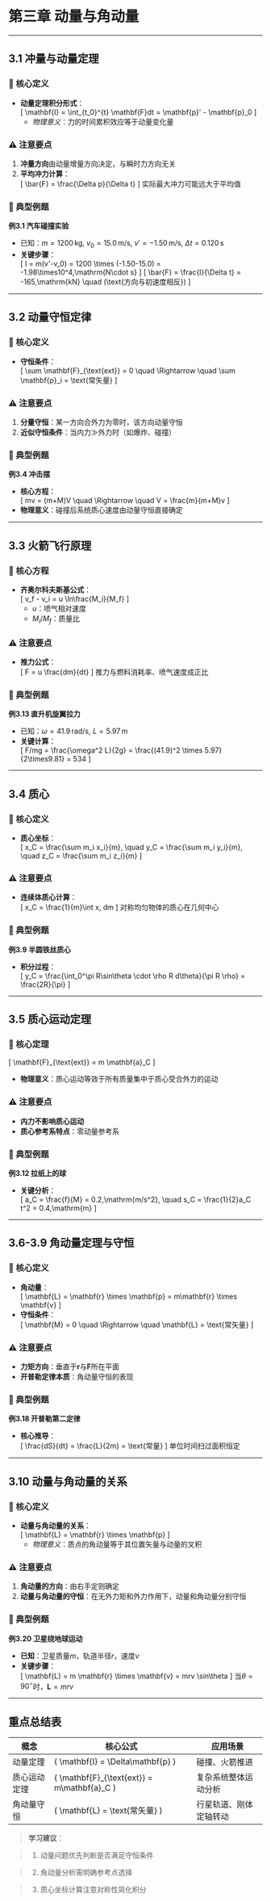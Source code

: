 # 第三章 动量与角动量

---

## 3.1 冲量与动量定理

### 📖 核心定义

- **动量定理积分形式**：  
  \[
  \mathbf{I} = \int_{t_0}^{t} \mathbf{F}dt = \mathbf{p}' - \mathbf{p}_0
  \]
  - *物理意义*：力的时间累积效应等于动量变化量

### ⚠️ 注意要点

1. **冲量方向**由动量增量方向决定，与瞬时力方向无关  
2. **平均冲力计算**：  
   \[
   \bar{F} = \frac{\Delta p}{\Delta t}
   \]
   实际最大冲力可能远大于平均值

### 📝 典型例题

**例3.1 汽车碰撞实验**  

- 已知：$m=1200\,\mathrm{kg},\ v_0=15.0\,\mathrm{m/s},\ v'=-1.50\,\mathrm{m/s},\ \Delta t=0.120\,\mathrm{s}$  
- **关键步骤**：  
  \[
  I = m(v'-v_0) = 1200 \times (-1.50-15.0) = -1.98\times10^4\,\mathrm{N\cdot s}
  \]
  \[
  \bar{F} = \frac{I}{\Delta t} = -165\,\mathrm{kN} \quad (\text{方向与初速度相反})
  \]

---

## 3.2 动量守恒定律

### 📖 核心定义

- **守恒条件**：  
  \[
  \sum \mathbf{F}_{\text{ext}} = 0 \quad \Rightarrow \quad \sum \mathbf{p}_i = \text{常矢量}
  \]

### ⚠️ 注意要点

1. **分量守恒**：某一方向合外力为零时，该方向动量守恒  
2. **近似守恒条件**：当内力$\gg$外力时（如爆炸、碰撞）

### 📝 典型例题

**例3.4 冲击摆**  

- **核心方程**：  
  \[
  mv = (m+M)V \quad \Rightarrow \quad V = \frac{m}{m+M}v
  \]
- **物理意义**：碰撞后系统质心速度由动量守恒直接确定

---

## 3.3 火箭飞行原理

### 📖 核心方程

- **齐奥尔科夫斯基公式**：  
  \[
  v_f - v_i = u \ln\frac{M_i}{M_f}
  \]
  - $u$：喷气相对速度  
  - $M_i/M_f$：质量比  

### ⚠️ 注意要点

- **推力公式**：  
  \[
  F = u \frac{dm}{dt}
  \]
  推力与燃料消耗率、喷气速度成正比

### 📝 典型例题

**例3.13 直升机旋翼拉力**  

- 已知：$\omega=41.9\,\mathrm{rad/s},\ L=5.97\,\mathrm{m}$  
- **关键计算**：  
  \[
  F/mg = \frac{\omega^2 L}{2g} = \frac{(41.9)^2 \times 5.97}{2\times9.81} = 534
  \]

---

## 3.4 质心

### 📖 核心定义

- **质心坐标**：  
  \[
  x_C = \frac{\sum m_i x_i}{m}, \quad y_C = \frac{\sum m_i y_i}{m}, \quad z_C = \frac{\sum m_i z_i}{m}
  \]

### ⚠️ 注意要点

- **连续体质心计算**：  
  \[
  x_C = \frac{1}{m}\int x\, dm
  \]
  对称均匀物体的质心在几何中心

### 📝 典型例题

**例3.9 半圆铁丝质心**  

- **积分过程**：  
  \[
  y_C = \frac{\int_0^\pi R\sin\theta \cdot \rho R d\theta}{\pi R \rho} = \frac{2R}{\pi}
  \]

---

## 3.5 质心运动定理

### 📖 核心定理

\[ 
\mathbf{F}_{\text{ext}} = m \mathbf{a}_C 
\]

- **物理意义**：质心运动等效于所有质量集中于质心受合外力的运动

### ⚠️ 注意要点

- **内力不影响质心运动**  
- **质心参考系特点**：零动量参考系

### 📝 典型例题

**例3.12 拉纸上的球**  

- **关键分析**：  
  \[
  a_C = \frac{f}{M} = 0.2\,\mathrm{m/s^2}, \quad s_C = \frac{1}{2}a_C t^2 = 0.4\,\mathrm{m}
  \]

---

## 3.6-3.9 角动量定理与守恒

### 📖 核心定义

- **角动量**：  
  \[
  \mathbf{L} = \mathbf{r} \times \mathbf{p} = m\mathbf{r} \times \mathbf{v}
  \]
- **守恒条件**：  
  \[
  \mathbf{M} = 0 \quad \Rightarrow \quad \mathbf{L} = \text{常矢量}
  \]

### ⚠️ 注意要点

- **力矩方向**：垂直于$\mathbf{r}$与$\mathbf{F}$所在平面  
- **开普勒定律本质**：角动量守恒的表现

### 📝 典型例题

**例3.18 开普勒第二定律**  

- **核心推导**：  
  \[
  \frac{dS}{dt} = \frac{L}{2m} = \text{常量}
  \]
  单位时间扫过面积恒定

---

## 3.10 动量与角动量的关系

### 📖 核心定义

- **动量与角动量的关系**：  
  \[
  \mathbf{L} = \mathbf{r} \times \mathbf{p}
  \]
  - *物理意义*：质点的角动量等于其位置矢量与动量的叉积

### ⚠️ 注意要点

1. **角动量的方向**：由右手定则确定
2. **动量与角动量的守恒**：在无外力矩和外力作用下，动量和角动量分别守恒

### 📝 典型例题

**例3.20 卫星绕地球运动**  

- **已知**：卫星质量$m$，轨道半径$r$，速度$v$
- **关键步骤**：  
  \[
  \mathbf{L} = m \mathbf{r} \times \mathbf{v} = mrv \sin\theta
  \]
  当$\theta = 90^\circ$时，$\mathbf{L} = mrv$

---

## 重点总结表

| 概念        | 核心公式                          | 应用场景                  |
|------------|----------------------------------|-------------------------|
| 动量定理    | \( \mathbf{I} = \Delta\mathbf{p} \) | 碰撞、火箭推进            |
| 质心运动定理| \( \mathbf{F}_{\text{ext}} = m\mathbf{a}_C \) | 复杂系统整体运动分析       |
| 角动量守恒  | \( \mathbf{L} = \text{常矢量} \)   | 行星轨道、刚体定轴转动     |

> **学习建议**：  

> 1. 动量问题优先判断是否满足守恒条件  

> 2. 角动量分析需明确参考点选择  

> 3. 质心坐标计算注意对称性简化积分
